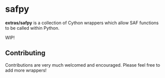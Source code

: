 # safpy

**extras/safpy** is a collection of Cython wrappers which allow SAF functions to be called within Python. 

WIP!

## Contributing

Contributions are very much welcomed and encouraged. Please feel free to add more wrappers!
